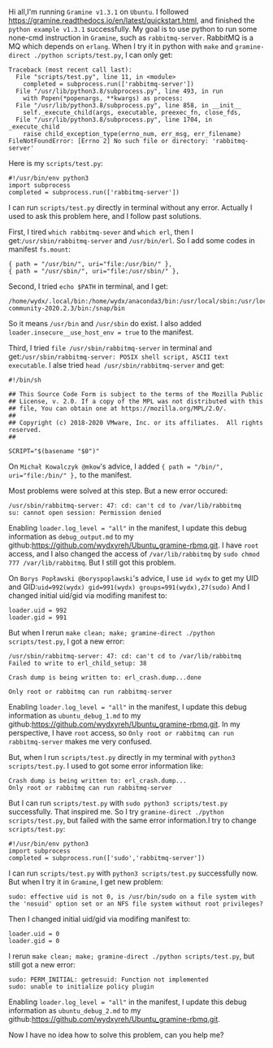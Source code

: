 Hi all,I'm running `Gramine v1.3.1` on `Ubuntu`. I followed <https://gramine.readthedocs.io/en/latest/quickstart.html>, and finished the `python example v1.3.1` successfully. My goal is to use python to run some none-cmd instruction in `Gramine`, such as `rabbitmq-server`. RabbitMQ is a MQ which depends on `erlang`. When I try it in python with `make` and `gramine-direct ./python scripts/test.py`, I can only get:
```
Traceback (most recent call last):
  File "scripts/test.py", line 11, in <module>
    completed = subprocess.run(['rabbitmq-server'])
  File "/usr/lib/python3.8/subprocess.py", line 493, in run
    with Popen(*popenargs, **kwargs) as process:
  File "/usr/lib/python3.8/subprocess.py", line 858, in __init__
    self._execute_child(args, executable, preexec_fn, close_fds,
  File "/usr/lib/python3.8/subprocess.py", line 1704, in _execute_child
    raise child_exception_type(errno_num, err_msg, err_filename)
FileNotFoundError: [Errno 2] No such file or directory: 'rabbitmq-server'
```
Here is my `scripts/test.py`:
```
#!/usr/bin/env python3
import subprocess
completed = subprocess.run(['rabbitmq-server'])
```
I can run `scripts/test.py` directly in terminal without any error. Actually I used to ask this problem here, and I follow past solutions.

First, I tired `which rabbitmq-sever` and `which erl`, then I get:`/usr/sbin/rabbitmq-server` and `/usr/bin/erl`. So I add some codes in manifest `fs.mount`:
```
{ path = "/usr/bin/", uri="file:/usr/bin/" },
{ path = "/usr/sbin/", uri="file:/usr/sbin/" },
```

Second, I tried `echo $PATH` in terminal, and I get:
```
/home/wydx/.local/bin:/home/wydx/anaconda3/bin:/usr/local/sbin:/usr/local/bin:/usr/sbin:/usr/bin:/sbin:/bin:/usr/games:/usr/local/games:/usr/local/cuda/bin:/opt/pycharm-community-2020.2.3/bin:/snap/bin
```
So it means `/usr/bin` and `/usr/sbin` do exist. I also added `loader.insecure__use_host_env = true` to the manifest.

Third, I tried `file /usr/sbin/rabbitmq-server` in terminal and get:`/usr/sbin/rabbitmq-server: POSIX shell script, ASCII text executable`.
I alse tried `head /usr/sbin/rabbitmq-server` and get:
```
#!/bin/sh

## This Source Code Form is subject to the terms of the Mozilla Public
## License, v. 2.0. If a copy of the MPL was not distributed with this
## file, You can obtain one at https://mozilla.org/MPL/2.0/.
##
## Copyright (c) 2018-2020 VMware, Inc. or its affiliates.  All rights reserved.
##

SCRIPT="$(basename "$0")"
```
On `Michał Kowalczyk @mkow`'s advice, I added `{ path = "/bin/", uri="file:/bin/" },` to the manifest.

Most problems were solved at this step. But a new error occured:
```
/usr/sbin/rabbitmq-server: 47: cd: can't cd to /var/lib/rabbitmq
su: cannot open session: Permission denied
```
Enabling `loader.log_level = "all"` in the manifest, I update this debug information as `debug_output.md` to my github:<https://github.com/wydxyreh/Ubuntu_gramine-rbmq.git>.
I have `root` access, and I also changed the access of `/var/lib/rabbitmq` by `sudo chmod 777 /var/lib/rabbitmq`. But I still got this problem.



On `Borys Popławski @boryspoplawski`'s advice, I use `id wydx` to get my UID and GID:`uid=992(wydx) gid=991(wydx) groups=991(wydx),27(sudo)`
And I changed initial uid/gid via modifing manifest to:
```
loader.uid = 992
loader.gid = 991
```
But when I rerun `make clean; make; gramine-direct ./python scripts/test.py`, I got a new error:
```
/usr/sbin/rabbitmq-server: 47: cd: can't cd to /var/lib/rabbitmq
Failed to write to erl_child_setup: 38

Crash dump is being written to: erl_crash.dump...done

Only root or rabbitmq can run rabbitmq-server
```
Enabling `loader.log_level = "all"` in the manifest, I update this debug information as `ubuntu_debug_1.md` to my github:<https://github.com/wydxyreh/Ubuntu_gramine-rbmq.git>.
In my perspective, I have `root` access, so `Only root or rabbitmq can run rabbitmq-server` makes me very confused.

But, when I run `scripts/test.py` directly in my terminal with `python3 scripts/test.py`. I used to got some error information like:
```
Crash dump is being written to: erl_crash.dump...
Only root or rabbitmq can run rabbitmq-server
```
But I can run `scripts/test.py` with `sudo python3 scripts/test.py` successfully. That inspired me.
So I try `gramine-direct ./python scripts/test.py`, but failed with the same error information.I try to change `scripts/test.py`:
```
#!/usr/bin/env python3
import subprocess
completed = subprocess.run(['sudo','rabbitmq-server'])
```
I can run `scripts/test.py` with `python3 scripts/test.py` successfully now. 
But when I try it in `Gramine`, I get new problem:
```
sudo: effective uid is not 0, is /usr/bin/sudo on a file system with the 'nosuid' option set or an NFS file system without root privileges?
```
Then I changed initial uid/gid via modifing manifest to:
```
loader.uid = 0
loader.gid = 0
```
I rerun `make clean; make; gramine-direct ./python scripts/test.py`, but still got a new error:
```
sudo: PERM_INITIAL: getresuid: Function not implemented
sudo: unable to initialize policy plugin
```
Enabling `loader.log_level = "all"` in the manifest, I update this debug information as `ubuntu_debug_2.md` to my github:<https://github.com/wydxyreh/Ubuntu_gramine-rbmq.git>.

Now I have no idea how to solve this problem, can you help me?
